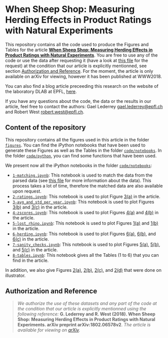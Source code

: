 # When Sheep Shop: Measuring Herding Effects in Product Ratings with Natural Experiments

This repository contains all the code used to produce the Figures and Tables for the article [**When Sheep Shop: Measuring Herding Effects in Product Ratings with Natural Experiments**](https://arxiv.org/abs/1802.06578v2). You are free to use any of the code or use the data after requesting it (have a look at [this file](https://github.com/epfl-dlab/when_sheep_shop/blob/master/data/README.md) for the request) at the condition that our article is explicitly mentionned, see section [Authorization and Reference](#authorization-and-reference). For the moment, the article is only available on arXiv for viewing, however it has been published at WWW2018.

You can also find a blog article preceeding this research on the website of the laboratory DLAB at EPFL, [here](https://dlab.epfl.ch/2017-08-30-of-sheep-and-beer/).

If you have any questions about the code, the data or the results in our article, feel free to contact the authors: Gael Lederrey [gael.lederrey@epfl.ch](mailto:gael.lederrey@epfl.ch) and Robert West [robert.west@epfl.ch](mailto:robert.west@epfl.ch).

## Content of the repository

This repository contains all the figures used in this article in the folder [`figures`](https://github.com/epfl-dlab/when_sheep_shop/tree/master/figures). You can find the iPython notebooks that have been used to generate these Figures as well as the Tables in the folder [`code/notebooks`](https://github.com/epfl-dlab/when_sheep_shop/tree/master/code/notebooks). In the folder [`code/python`](https://github.com/epfl-dlab/when_sheep_shop/tree/master/code/python), you can find some functions that have been used. 

We present now all the iPython notebooks in the folder [`code/notebooks`](https://github.com/epfl-dlab/when_sheep_shop/tree/master/code/notebooks):
- [`1-matching.ipynb`](https://github.com/epfl-dlab/when_sheep_shop/blob/master/code/notebooks/1-matching.ipynb): This notebook is used to match the data from the parsed data (see [this file](https://github.com/epfl-dlab/when_sheep_shop/blob/master/data/README.md) for more information about the data). This process takes a lot of time, therefore the matched data are also available upon request.
- [`2-ratings.ipynb`](https://github.com/epfl-dlab/when_sheep_shop/blob/master/code/notebooks/2-ratings.ipynb): This notebook is used to plot Figure [3(a)](https://github.com/epfl-dlab/when_sheep_shop/blob/master/figures/ratings_all_beers.pdf) in the article.
- [`3-avg_and_std_per_year.ipynb`](https://github.com/epfl-dlab/when_sheep_shop/blob/master/code/notebooks/3-avg_and_std_per_year.ipynb): This notebook is used to plot Figures [3(b)](https://github.com/epfl-dlab/when_sheep_shop/blob/master/figures/avg_rating_per_year.pdf) and [3(c)](https://github.com/epfl-dlab/when_sheep_shop/blob/master/figures/std_rating_per_year.pdf) in the article.
- [`4-zscores.ipynb`](https://github.com/epfl-dlab/when_sheep_shop/blob/master/code/notebooks/4-zscores.ipynb): This notebook is used to plot Figures [4(a)](https://github.com/epfl-dlab/when_sheep_shop/blob/master/figures/zscore_matched_beers.pdf) and [4(b)](https://github.com/epfl-dlab/when_sheep_shop/blob/master/figures/hexhist_zscores_example.pdf) in the article.
- [`5-lost_rhino.ipynb`](https://github.com/epfl-dlab/when_sheep_shop/blob/master/code/notebooks/5-lost_rhino.ipynb): This notebook is used to plot Figures [1(a)](https://github.com/epfl-dlab/when_sheep_shop/blob/master/figures/timeseries_zscore_example.pdf) and [1(b)](https://github.com/epfl-dlab/when_sheep_shop/blob/master/figures/timeseries_avg_zscore_example.pdf) in the article.
- [`6-herding.ipynb`](https://github.com/epfl-dlab/when_sheep_shop/blob/master/figures/timeseries_avg_zscore_example.pdf): This notebook is used to plot Figures [6(a)](https://github.com/epfl-dlab/when_sheep_shop/blob/master/figures/herding_extreme_global.pdf), [6(b)](https://github.com/epfl-dlab/when_sheep_shop/blob/master/figures/herding_medium_global.pdf), and [6(c)](https://github.com/epfl-dlab/when_sheep_shop/blob/master/figures/lta_herding_global.pdf) in the article.
- [`7-sanity_checks.ipynb`](https://github.com/epfl-dlab/when_sheep_shop/blob/master/code/notebooks/7-sanity_checks.ipynb): This notebook is used to plot Figures [5(a)](https://github.com/epfl-dlab/when_sheep_shop/blob/master/figures/boxplots_ratings.pdf), [5(b)](https://github.com/epfl-dlab/when_sheep_shop/blob/master/figures/boxplots_nbr_ratings.pdf), and [5(c)](https://github.com/epfl-dlab/when_sheep_shop/blob/master/figures/boxplots_nbr_beers_breweries.pdf) in the article.
- [`8-tables.ipynb`](https://github.com/epfl-dlab/when_sheep_shop/blob/master/code/notebooks/8-tables.ipynb): This notebook gives all the Tables (1 to 6) that you can find in the article.

In addition, we also give Figures [2(a)](https://github.com/epfl-dlab/when_sheep_shop/blob/master/figures/bayes_net_exp.pdf), [2(b)](https://github.com/epfl-dlab/when_sheep_shop/blob/master/figures/bayes_net_naive.pdf), [2(c)](https://github.com/epfl-dlab/when_sheep_shop/blob/master/figures/bayes_net_good_nat_exp.pdf), and [2(d)](https://github.com/epfl-dlab/when_sheep_shop/blob/master/figures/bayes_net_bad_nat_exp.pdf) that were done on illustrator. 

## Authorization and Reference
> *We authorize the use of these datasets and any part of the code at the condition that our article is explicitly mentionned using the following reference:* **G. Lederrey and R. West (2018). When Sheep Shop: Measuring Herding Effects in Product Ratings with Natural Experiments. arXiv preprint arXiv:1802.06578v2**. *The article is available for viewing on [arXiv](https://arxiv.org/abs/1802.06578v2).*

